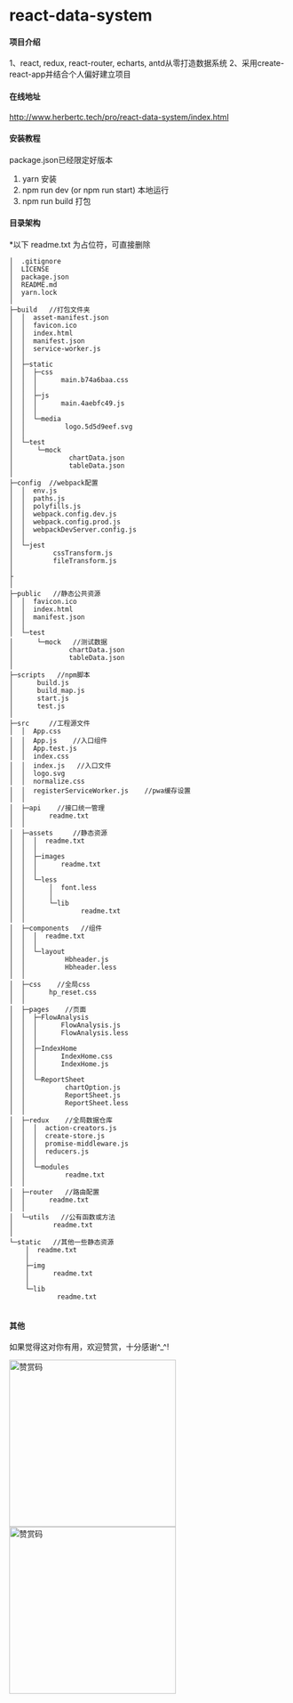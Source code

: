 # react-data-system

#### 项目介绍
1、react, redux, react-router, echarts, antd从零打造数据系统
2、采用create-react-app并结合个人偏好建立项目

#### 在线地址
<a href="http://www.herbertc.tech/pro/react-data-system/index.html" target="_blank">http://www.herbertc.tech/pro/react-data-system/index.html</a>

#### 安装教程
package.json已经限定好版本

1. yarn 安装
2. npm run dev  (or  npm run start)   本地运行
3. npm run build  打包


#### 目录架构
*以下 readme.txt 为占位符，可直接删除

```
│  .gitignore
│  LICENSE
│  package.json
│  README.md
│  yarn.lock
│  
├─build   //打包文件夹
│  │  asset-manifest.json
│  │  favicon.ico
│  │  index.html
│  │  manifest.json
│  │  service-worker.js
│  │  
│  ├─static
│  │  ├─css
│  │  │      main.b74a6baa.css
│  │  │      
│  │  ├─js
│  │  │      main.4aebfc49.js
│  │  │      
│  │  └─media
│  │          logo.5d5d9eef.svg
│  │          
│  └─test
│      └─mock  
│              chartData.json
│              tableData.json
│              
├─config  //webpack配置
│  │  env.js
│  │  paths.js
│  │  polyfills.js
│  │  webpack.config.dev.js
│  │  webpack.config.prod.js
│  │  webpackDevServer.config.js
│  │  
│  └─jest
│          cssTransform.js
│          fileTransform.js
│          
├
│                  
├─public   //静态公共资源
│  │  favicon.ico
│  │  index.html
│  │  manifest.json
│  │  
│  └─test
│      └─mock   //测试数据
│              chartData.json
│              tableData.json
│              
├─scripts   //npm脚本
│      build.js
│      build_map.js
│      start.js
│      test.js
│      
├─src     //工程源文件
│  │  App.css
│  │  App.js    //入口组件
│  │  App.test.js
│  │  index.css
│  │  index.js   //入口文件
│  │  logo.svg
│  │  normalize.css
│  │  registerServiceWorker.js    //pwa缓存设置
│  │  
│  ├─api    //接口统一管理
│  │      readme.txt
│  │      
│  ├─assets     //静态资源
│  │  │  readme.txt
│  │  │  
│  │  ├─images
│  │  │      readme.txt
│  │  │      
│  │  └─less
│  │      │  font.less
│  │      │  
│  │      └─lib
│  │              readme.txt
│  │              
│  ├─components   //组件
│  │  │  readme.txt
│  │  │  
│  │  └─layout
│  │          Hbheader.js
│  │          Hbheader.less
│  │          
│  ├─css    //全局css
│  │      hp_reset.css
│  │      
│  ├─pages    //页面
│  │  ├─FlowAnalysis
│  │  │      FlowAnalysis.js
│  │  │      FlowAnalysis.less
│  │  │      
│  │  ├─IndexHome
│  │  │      IndexHome.css
│  │  │      IndexHome.js
│  │  │      
│  │  └─ReportSheet
│  │          chartOption.js
│  │          ReportSheet.js
│  │          ReportSheet.less
│  │          
│  ├─redux    //全局数据仓库
│  │  │  action-creators.js
│  │  │  create-store.js
│  │  │  promise-middleware.js
│  │  │  reducers.js
│  │  │  
│  │  └─modules
│  │          readme.txt
│  │          
│  ├─router   //路由配置
│  │      readme.txt
│  │      
│  └─utils   //公有函数或方法
│          readme.txt
│          
└─static   //其他一些静态资源
    │  readme.txt
    │  
    ├─img
    │      readme.txt
    │      
    └─lib
            readme.txt
            
```

#### 其他


如果觉得这对你有用，欢迎赞赏，十分感谢^_^!

<img src="https://note.youdao.com/yws/public/resource/44d039a6b5a80a951a6b91c1ec68edc8/xmlnote/WEBRESOURCE8eedffa282631eac107e518740c03d3c/786" width="300" alt="赞赏码">
<img src="https://note.youdao.com/yws/public/resource/44d039a6b5a80a951a6b91c1ec68edc8/xmlnote/WEBRESOURCE52aad7fb56944972d96a60a02bc1fdf4/788" width="300" alt="赞赏码">